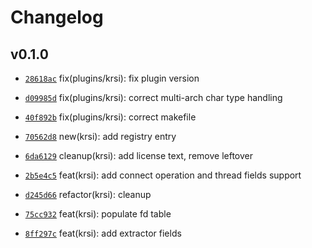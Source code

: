 # Changelog

## v0.1.0

* [`28618ac`](https://github.com/falcosecurity/plugins/commit/28618ac2) fix(plugins/krsi): fix plugin version

* [`d09985d`](https://github.com/falcosecurity/plugins/commit/d09985d5) fix(plugins/krsi): correct multi-arch char type handling

* [`40f892b`](https://github.com/falcosecurity/plugins/commit/40f892bf) fix(plugins/krsi): correct makefile

* [`70562d8`](https://github.com/falcosecurity/plugins/commit/70562d85) new(krsi): add registry entry

* [`6da6129`](https://github.com/falcosecurity/plugins/commit/6da61290) cleanup(krsi): add license text, remove leftover

* [`2b5e4c5`](https://github.com/falcosecurity/plugins/commit/2b5e4c5d) feat(krsi): add connect operation and thread fields support

* [`d245d66`](https://github.com/falcosecurity/plugins/commit/d245d66c) refactor(krsi): cleanup

* [`75cc932`](https://github.com/falcosecurity/plugins/commit/75cc932f) feat(krsi): populate fd table

* [`8ff297c`](https://github.com/falcosecurity/plugins/commit/8ff297c8) feat(krsi): add extractor fields


